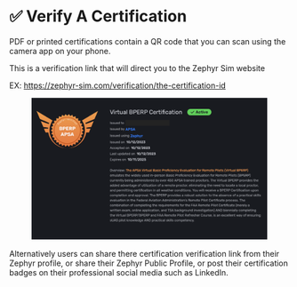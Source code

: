 # ✅ Verify A Certification

PDF or printed certifications contain a QR code that you can scan using the camera app on your phone. &#x20;

This is a verification link that will direct you to the Zephyr Sim website&#x20;

EX: https://zephyr-sim.com/verification/the-certification-id

<figure><img src="../.gitbook/assets/certification_verification_screenshot.png" alt=""><figcaption></figcaption></figure>

Alternatively users can share there certification verification link from their Zephyr profile, or share their Zephyr Public Profile, or post their certification badges on their professional social media such as LinkedIn.

